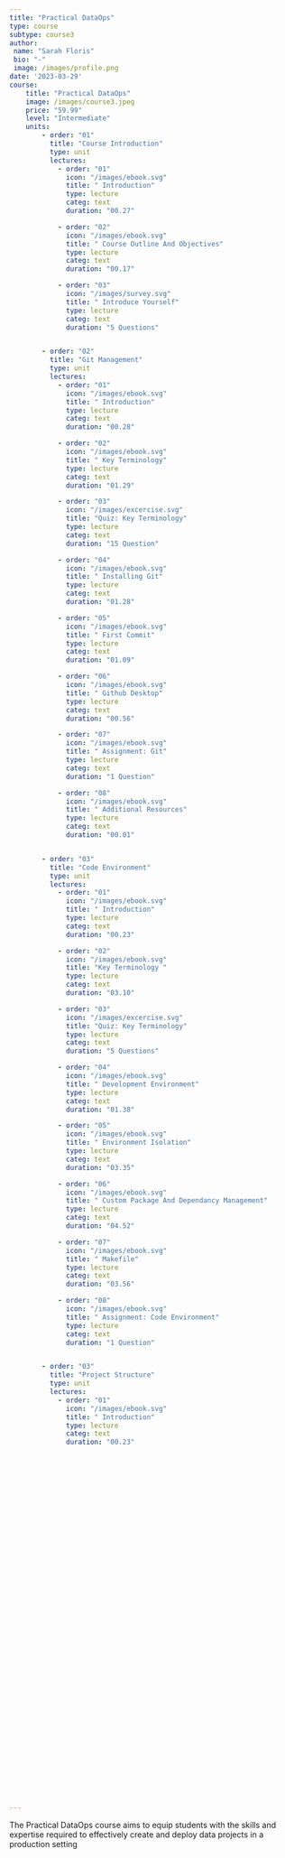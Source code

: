 ```yaml
---
title: "Practical DataOps"
type: course
subtype: course3
author: 
 name: "Sarah Floris"
 bio: "-"
 image: /images/profile.png
date: '2023-03-29'
course:
    title: "Practical DataOps"
    image: /images/course3.jpeg
    price: "59.99"
    level: "Intermediate"
    units:
        - order: "01"
          title: "Course Introduction"
          type: unit
          lectures:
            - order: "01"
              icon: "/images/ebook.svg"
              title: " Introduction"
              type: lecture
              categ: text
              duration: "00.27"

            - order: "02"
              icon: "/images/ebook.svg"
              title: " Course Outline And Objectives"
              type: lecture
              categ: text
              duration: "00.17"

            - order: "03"
              icon: "/images/survey.svg"
              title: " Introduce Yourself"
              type: lecture
              categ: text
              duration: "5 Questions"


        - order: "02"
          title: "Git Management"
          type: unit
          lectures:
            - order: "01"
              icon: "/images/ebook.svg"
              title: " Introduction"
              type: lecture
              categ: text
              duration: "00.28"

            - order: "02"
              icon: "/images/ebook.svg"
              title: " Key Terminology"
              type: lecture
              categ: text
              duration: "01.29"

            - order: "03"
              icon: "/images/excercise.svg"
              title: "Quiz: Key Terminology"
              type: lecture
              categ: text
              duration: "15 Question"

            - order: "04"
              icon: "/images/ebook.svg"
              title: " Installing Git"
              type: lecture
              categ: text
              duration: "01.28"

            - order: "05"
              icon: "/images/ebook.svg"
              title: " First Commit"
              type: lecture
              categ: text
              duration: "01.09"

            - order: "06"
              icon: "/images/ebook.svg"
              title: " Github Desktop"
              type: lecture
              categ: text
              duration: "00.56"

            - order: "07"
              icon: "/images/ebook.svg"
              title: " Assignment: Git"
              type: lecture
              categ: text
              duration: "1 Question"

            - order: "08"
              icon: "/images/ebook.svg"
              title: " Additional Resources"
              type: lecture
              categ: text
              duration: "00.01"


        - order: "03"
          title: "Code Environment"
          type: unit
          lectures:
            - order: "01"
              icon: "/images/ebook.svg"
              title: " Introduction"
              type: lecture
              categ: text
              duration: "00.23"

            - order: "02"
              icon: "/images/ebook.svg"
              title: "Key Terminology "
              type: lecture
              categ: text
              duration: "03.10"

            - order: "03"
              icon: "/images/excercise.svg"
              title: "Quiz: Key Terminology"
              type: lecture
              categ: text
              duration: "5 Questions"

            - order: "04"
              icon: "/images/ebook.svg"
              title: " Development Environment"
              type: lecture
              categ: text
              duration: "01.38"

            - order: "05"
              icon: "/images/ebook.svg"
              title: " Environment Isolation"
              type: lecture
              categ: text
              duration: "03.35"

            - order: "06"
              icon: "/images/ebook.svg"
              title: " Custom Package And Dependancy Management"
              type: lecture
              categ: text
              duration: "04.52"

            - order: "07"
              icon: "/images/ebook.svg"
              title: " Makefile"
              type: lecture
              categ: text
              duration: "03.56"

            - order: "08"
              icon: "/images/ebook.svg"
              title: " Assignment: Code Environment"
              type: lecture
              categ: text
              duration: "1 Question"


        - order: "03"
          title: "Project Structure"
          type: unit
          lectures:
            - order: "01"
              icon: "/images/ebook.svg"
              title: " Introduction"
              type: lecture
              categ: text
              duration: "00.23"



              

               














            
























---
```


The Practical DataOps course aims to equip students with the skills and expertise required to effectively create and deploy data projects in a production setting
